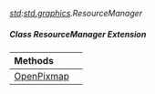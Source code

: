 _[std](../../modules/std/std-module.md):[std.graphics](../../modules/std/std-graphics.md).ResourceManager_
##### Class ResourceManager Extension

| Methods | |
|:---|:---|
| [OpenPixmap](std-graphics-resourcemanager_ext-openpixmap_ext.md) |  |

